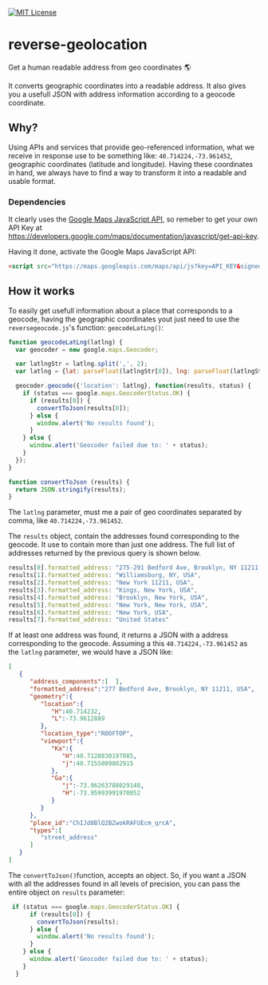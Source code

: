 [![MIT License](https://img.shields.io/badge/license-MIT-lightgreen.svg?style=flat-square)](https://github.com/andreybleme/reverse-geolocation/blob/master/LICENSE)

# reverse-geolocation
Get a human readable address from geo coordinates :earth_americas:

It converts geographic coordinates into a readable address. It also gives you a usefull JSON with address information according to a geocode coordinate.

## Why?

Using APIs and services that provide geo-referenced information, what we receive in response use to be something like: `40.714224,-73.961452`, 
geographic coordinates (latitude and longitude). Having these coordinates in hand, we always have to find a way to transform it into
a readable and usable format.

### Dependencies
It clearly uses the [Google Maps JavaScript API](https://developers.google.com/maps/documentation/javascript/?hl=pt-BR), so remeber to get your own API Key at https://developers.google.com/maps/documentation/javascript/get-api-key.

Having it done, activate the Google Maps JavaScript API:
```html
<script src="https://maps.googleapis.com/maps/api/js?key=API_KEY&signed_in=true&callback=initMap" async defer></script>
```

## How it works

To easily get usefull information about a place that corresponds to a geocode, having the geographic coordinates yout just need to use
the `reversegeocode.js`'s function: `geocodeLatLng()`:

```javascript
function geocodeLatLng(latlng) {
  var geocoder = new google.maps.Geocoder;

  var latlngStr = latlng.split(',', 2);
  var latlng = {lat: parseFloat(latlngStr[0]), lng: parseFloat(latlngStr[1])};

  geocoder.geocode({'location': latlng}, function(results, status) {
    if (status === google.maps.GeocoderStatus.OK) {
      if (results[0]) {
        convertToJson(results[0]);
      } else {
        window.alert('No results found');
      }
    } else {
      window.alert('Geocoder failed due to: ' + status);
    }
  });
}

function convertToJson (results) {
  return JSON.stringify(results);
}
```

The `latlng` parameter, must me a pair of geo coordinates separated by comma, like `40.714224,-73.961452`.

The `results` object, contain the addresses found corresponding to the geocode. It use to contain more than just one address. 
The full list of addresses returned by the previous query is shown below.
```javascript
results[0].formatted_address: "275-291 Bedford Ave, Brooklyn, NY 11211, USA",
results[1].formatted_address: "Williamsburg, NY, USA",
results[2].formatted_address: "New York 11211, USA",
results[3].formatted_address: "Kings, New York, USA",
results[4].formatted_address: "Brooklyn, New York, USA",
results[5].formatted_address: "New York, New York, USA",
results[6].formatted_address: "New York, USA",
results[7].formatted_address: "United States"
```

If at least one address was found, it returns a JSON with a address corresponding to the geocode. Assuming a this `40.714224,-73.961452`
as the `latlng` parameter, we would have a JSON like:

```JSON
[  
   {  
      "address_components":[  ],
      "formatted_address":"277 Bedford Ave, Brooklyn, NY 11211, USA",
      "geometry":{  
         "location":{  
            "H":40.714232,
            "L":-73.9612889
         },
         "location_type":"ROOFTOP",
         "viewport":{  
            "Ka":{  
               "H":40.7128830197085,
               "j":40.7155809802915
            },
            "Ga":{  
               "j":-73.96263788029148,
               "H":-73.95993991970852
            }
         }
      },
      "place_id":"ChIJd8BlQ2BZwokRAFUEcm_qrcA",
      "types":[  
         "street_address"
      ]
   }
]
```

The `convertToJson()`function, accepts an object. So, if you want a JSON with all the addresses found in all levels of precision, you can
pass the entire object on `results` parameter:
```javascript
 if (status === google.maps.GeocoderStatus.OK) {
      if (results[0]) {
        convertToJson(results);
      } else {
        window.alert('No results found');
      }
    } else {
      window.alert('Geocoder failed due to: ' + status);
    }
  }
```

